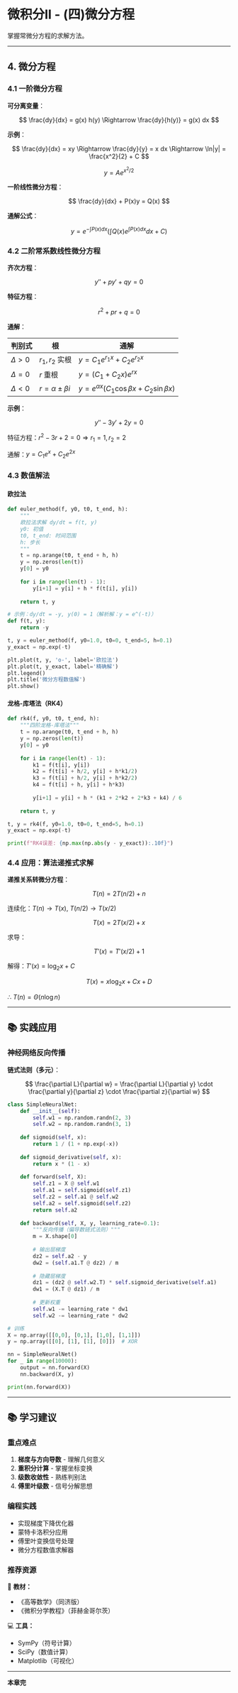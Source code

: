 # 微积分II - (四)微分方程

掌握常微分方程的求解方法。

---

## 4. 微分方程

### 4.1 一阶微分方程

**可分离变量**：

$$
\frac{dy}{dx} = g(x) h(y) \Rightarrow \frac{dy}{h(y)} = g(x) dx
$$

**示例**：

$$
\frac{dy}{dx} = xy \Rightarrow \frac{dy}{y} = x dx \Rightarrow \ln|y| = \frac{x^2}{2} + C
$$

$$
y = Ae^{x^2/2}
$$

**一阶线性微分方程**：

$$
\frac{dy}{dx} + P(x)y = Q(x)
$$

**通解公式**：

$$
y = e^{-\int P(x) dx} \left( \int Q(x) e^{\int P(x) dx} dx + C \right)
$$

### 4.2 二阶常系数线性微分方程

**齐次方程**：

$$
y'' + py' + qy = 0
$$

**特征方程**：

$$
r^2 + pr + q = 0
$$

**通解**：

| 判别式 | 根 | 通解 |
|--------|-----|------|
| $\Delta > 0$ | $r_1, r_2$ 实根 | $y = C_1 e^{r_1 x} + C_2 e^{r_2 x}$ |
| $\Delta = 0$ | $r$ 重根 | $y = (C_1 + C_2 x) e^{rx}$ |
| $\Delta < 0$ | $r = \alpha \pm \beta i$ | $y = e^{\alpha x}(C_1 \cos \beta x + C_2 \sin \beta x)$ |

**示例**：

$$
y'' - 3y' + 2y = 0
$$

特征方程：$r^2 - 3r + 2 = 0 \Rightarrow r_1 = 1, r_2 = 2$

通解：$y = C_1 e^x + C_2 e^{2x}$

### 4.3 数值解法

#### 欧拉法

```python
def euler_method(f, y0, t0, t_end, h):
    """
    欧拉法求解 dy/dt = f(t, y)
    y0: 初值
    t0, t_end: 时间范围
    h: 步长
    """
    t = np.arange(t0, t_end + h, h)
    y = np.zeros(len(t))
    y[0] = y0
    
    for i in range(len(t) - 1):
        y[i+1] = y[i] + h * f(t[i], y[i])
    
    return t, y

# 示例：dy/dt = -y, y(0) = 1（解析解：y = e^(-t)）
def f(t, y):
    return -y

t, y = euler_method(f, y0=1.0, t0=0, t_end=5, h=0.1)
y_exact = np.exp(-t)

plt.plot(t, y, 'o-', label='欧拉法')
plt.plot(t, y_exact, label='精确解')
plt.legend()
plt.title('微分方程数值解')
plt.show()
```

#### 龙格-库塔法（RK4）

```python
def rk4(f, y0, t0, t_end, h):
    """四阶龙格-库塔法"""
    t = np.arange(t0, t_end + h, h)
    y = np.zeros(len(t))
    y[0] = y0
    
    for i in range(len(t) - 1):
        k1 = f(t[i], y[i])
        k2 = f(t[i] + h/2, y[i] + h*k1/2)
        k3 = f(t[i] + h/2, y[i] + h*k2/2)
        k4 = f(t[i] + h, y[i] + h*k3)
        
        y[i+1] = y[i] + h * (k1 + 2*k2 + 2*k3 + k4) / 6
    
    return t, y

t, y = rk4(f, y0=1.0, t0=0, t_end=5, h=0.1)
y_exact = np.exp(-t)

print(f"RK4误差: {np.max(np.abs(y - y_exact)):.10f}")
```

### 4.4 应用：算法递推式求解

**递推关系转微分方程**：

$$
T(n) = 2T(n/2) + n
$$

连续化：$T(n) \to T(x)$, $T(n/2) \to T(x/2)$

$$
T(x) = 2T(x/2) + x
$$

求导：

$$
T'(x) = T'(x/2) + 1
$$

解得：$T'(x) = \log_2 x + C$

$$
T(x) = x \log_2 x + Cx + D
$$

∴ $T(n) = \Theta(n \log n)$

---

## 📚 实践应用

### 神经网络反向传播

**链式法则（多元）**：

$$
\frac{\partial L}{\partial w} = \frac{\partial L}{\partial y} \cdot \frac{\partial y}{\partial z} \cdot \frac{\partial z}{\partial w}
$$

```python
class SimpleNeuralNet:
    def __init__(self):
        self.w1 = np.random.randn(2, 3)
        self.w2 = np.random.randn(3, 1)
    
    def sigmoid(self, x):
        return 1 / (1 + np.exp(-x))
    
    def sigmoid_derivative(self, x):
        return x * (1 - x)
    
    def forward(self, X):
        self.z1 = X @ self.w1
        self.a1 = self.sigmoid(self.z1)
        self.z2 = self.a1 @ self.w2
        self.a2 = self.sigmoid(self.z2)
        return self.a2
    
    def backward(self, X, y, learning_rate=0.1):
        """反向传播（偏导数链式法则）"""
        m = X.shape[0]
        
        # 输出层梯度
        dz2 = self.a2 - y
        dw2 = (self.a1.T @ dz2) / m
        
        # 隐藏层梯度
        dz1 = (dz2 @ self.w2.T) * self.sigmoid_derivative(self.a1)
        dw1 = (X.T @ dz1) / m
        
        # 更新权重
        self.w1 -= learning_rate * dw1
        self.w2 -= learning_rate * dw2

# 训练
X = np.array([[0,0], [0,1], [1,0], [1,1]])
y = np.array([[0], [1], [1], [0]])  # XOR

nn = SimpleNeuralNet()
for _ in range(10000):
    output = nn.forward(X)
    nn.backward(X, y)

print(nn.forward(X))
```

---

## 📚 学习建议

### 重点难点

1. **梯度与方向导数** - 理解几何意义
2. **重积分计算** - 掌握坐标变换
3. **级数收敛性** - 熟练判别法
4. **傅里叶级数** - 信号分解思想

### 编程实践

- 实现梯度下降优化器
- 蒙特卡洛积分应用
- 傅里叶变换信号处理
- 微分方程数值求解器

### 推荐资源

📖 **教材：**
- 《高等数学》（同济版）
- 《微积分学教程》（菲赫金哥尔茨）

💻 **工具：**
- SymPy（符号计算）
- SciPy（数值计算）
- Matplotlib（可视化）

---

**本章完**
